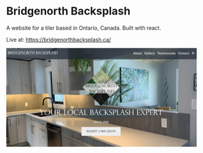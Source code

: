 # Bridgenorth Backsplash

A website for a tiler based in Ontario, Canada. Built with react.

Live at: https://bridgenorthbacksplash.ca/

![Screenshot of home page](/public/example.png)

